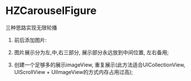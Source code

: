 # HZCarouselFigure

三种思路实现无限轮播

1. 前后添加图片: 

2. 图片展示分为左,中,右三部分, 展示部分永远放到中间位置, 左右备用;

3. 创建一个足够多的展示imageView, 重复展示(此方法适合UICollectionView, UIScrollView + UIImageView的方式内存占用过高);
